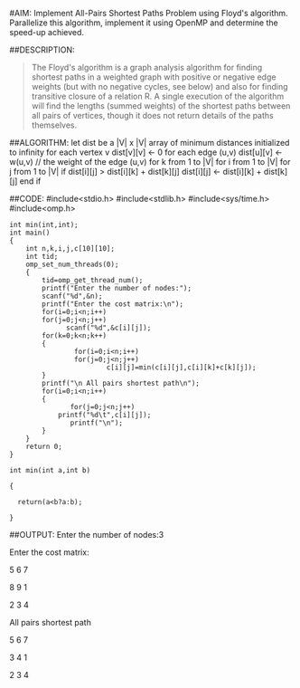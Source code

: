 #AIM: 
Implement All-Pairs Shortest Paths Problem using Floyd's algorithm. 
Parallelize this algorithm, implement it using OpenMP and determine the 
speed-up achieved.

##DESCRIPTION:
>The Floyd's algorithm is a graph analysis algorithm for finding shortest paths in a weighted graph with positive or negative edge weights (but with no negative cycles, see below) and also for finding transitive closure of a relation R. A single execution of the algorithm will find the lengths (summed weights) of the shortest paths between all pairs of vertices, though it does not return details of the paths themselves.

##ALGORITHM:
	 let dist be a |V| x |V| array of minimum distances initialized to infinity
	 for each vertex v
	    dist[v][v] <- 0
	 for each edge (u,v)
	    dist[u][v] <- w(u,v)  // the weight of the edge (u,v)
	 for k from 1 to |V|
	    for i from 1 to |V|
	       for j from 1 to |V|
	          if dist[i][j] > dist[i][k] + dist[k][j] 
	             dist[i][j] <- dist[i][k] + dist[k][j]
	         end if



##CODE:
	#include<stdio.h> 
	#include<stdlib.h> 
	#include<sys/time.h> 
	#include<omp.h>

	int min(int,int); 
	int main() 
	{ 
		int n,k,i,j,c[10][10]; 
		int tid; 
		omp_set_num_threads(0); 
		{ 
			tid=omp_get_thread_num(); 
			printf("Enter the number of nodes:"); 
			scanf("%d",&n); 
			printf("Enter the cost matrix:\n"); 
			for(i=0;i<n;i++) 
			for(j=0;j<n;j++) 
			      scanf("%d",&c[i][j]); 
			for(k=0;k<n;k++) 
			{
	    			for(i=0;i<n;i++) 
				   	for(j=0;j<n;j++) 
			       			c[i][j]=min(c[i][j],c[i][k]+c[k][j]); 
			} 
			printf("\n All pairs shortest path\n"); 
			for(i=0;i<n;i++) 
			{
			       for(j=0;j<n;j++) 
				printf("%d\t",c[i][j]); 
		 	       printf("\n"); 
			} 
		} 
		return 0; 
	} 

	int min(int a,int b)
	 
	{ 

	  return(a<b?a:b); 

	}


##OUTPUT:
Enter the number of nodes:3 

Enter the cost matrix: 

5 6 7 

8 9 1 

2 3 4 

 All pairs shortest path 

5	6	7

3	4	1

2	3	4
